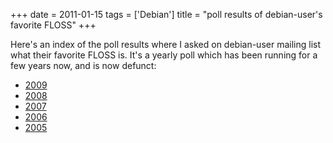 +++
date = 2011-01-15
tags = ['Debian']
title = "poll results of debian-user's favorite FLOSS"
+++

Here\'s an index of the poll results where I asked on debian-user
mailing list what their favorite FLOSS is. It\'s a yearly poll which has
been running for a few years now, and is now defunct:

-   [2009]
-   [2008]
-   [2007]
-   [2006]
-   [2005]

  [2009]: http://lists.debian.org/debian-user/2009/11/msg00930.html
  [2008]: http://lists.debian.org/debian-user/2008/12/msg00031.html
  [2007]: http://lists.debian.org/debian-user/2007/12/msg00144.html
  [2006]: http://lists.debian.org/debian-user/2006/11/msg00305.html
  [2005]: http://lists.debian.org/debian-user/2005/11/msg03609.html
